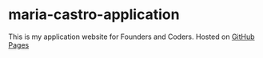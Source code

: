 # maria-castro-application

This is my application website for Founders and Coders.
Hosted on [GitHub Pages](https://mariaalouisaa.github.io/fac-application-maria-castro/)
